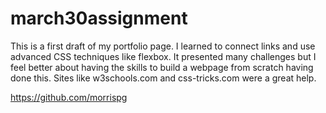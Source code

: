 # march30assignment

This is a first draft of my portfolio page. I learned to connect links and use advanced CSS techniques like flexbox. It presented many challenges but I feel better about having the skills to build a webpage from scratch having done this. Sites like w3schools.com and css-tricks.com were a great help. 

https://github.com/morrispg
